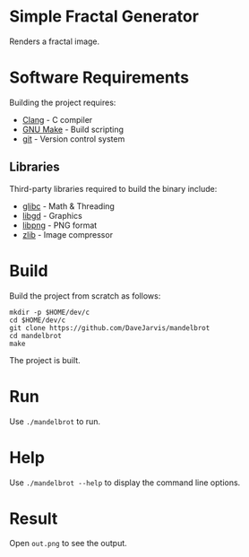 # Simple Fractal Generator

Renders a fractal image.

# Software Requirements

Building the project requires:

* [Clang](http://clang.llvm.org/) - C compiler
* [GNU Make](https://www.gnu.org/software/make/) - Build scripting
* [git](https://git-scm.com/) - Version control system

## Libraries

Third-party libraries required to build the binary include:

* [glibc](https://www.gnu.org/software/libc/) - Math & Threading
* [libgd](https://libgd.github.io/) - Graphics
* [libpng](http://www.libpng.org/pub/png/libpng.html) - PNG format
* [zlib](https://www.zlib.net/) - Image compressor

# Build

Build the project from scratch as follows:

```
mkdir -p $HOME/dev/c
cd $HOME/dev/c
git clone https://github.com/DaveJarvis/mandelbrot
cd mandelbrot
make
```

The project is built.

# Run

Use `./mandelbrot` to run.

# Help

Use `./mandelbrot --help` to display the command line options.

# Result

Open `out.png` to see the output.

